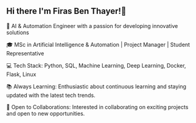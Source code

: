 ## Hi there I'm Firas Ben Thayer!👋

🚀 AI & Automation Engineer with a passion for developing innovative solutions

🎓 MSc in Artificial Intelligence & Automation | Project Manager | Student Representative

💻 Tech Stack: Python, SQL, Machine Learning, Deep Learning, Docker, Flask, Linux

📚 Always Learning: Enthusiastic about continuous learning and staying updated with the latest tech trends.

🤝 Open to Collaborations: Interested in collaborating on exciting projects and open to new opportunities.
